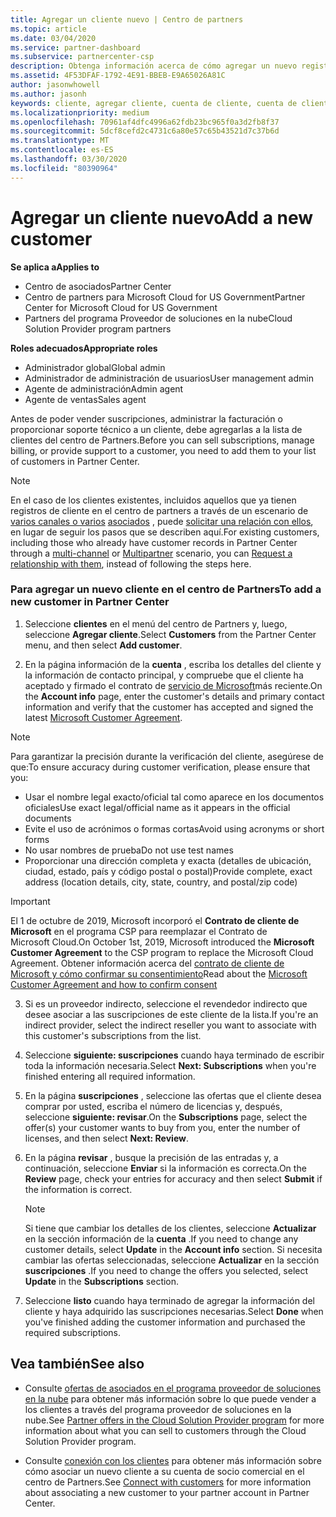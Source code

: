 ```yaml
---
title: Agregar un cliente nuevo | Centro de partners
ms.topic: article
ms.date: 03/04/2020
ms.service: partner-dashboard
ms.subservice: partnercenter-csp
description: Obtenga información acerca de cómo agregar un nuevo registro de cliente en el centro de Partners. A continuación, puede vender las suscripciones del cliente, administrar la facturación o proporcionar soporte al cliente.
ms.assetid: 4F53DFAF-1792-4E91-BBEB-E9A65026A81C
author: jasonwhowell
ms.author: jasonh
keywords: cliente, agregar cliente, cuenta de cliente, cuenta de cliente en el Centro de partners, clientes, agregar clientes, crear cuenta de cliente
ms.localizationpriority: medium
ms.openlocfilehash: 70961af4dfc4996a62fdb23bc965f0a3d2fb8f37
ms.sourcegitcommit: 5dcf8cefd2c4731c6a80e57c65b43521d7c37b6d
ms.translationtype: MT
ms.contentlocale: es-ES
ms.lasthandoff: 03/30/2020
ms.locfileid: "80390964"
---
```

# <a name="add-a-new-customer"></a><span data-ttu-id="ca8c1-105">Agregar un cliente nuevo</span><span class="sxs-lookup"><span data-stu-id="ca8c1-105">Add a new customer</span></span> 

<span data-ttu-id="ca8c1-106">**Se aplica a**</span><span class="sxs-lookup"><span data-stu-id="ca8c1-106">**Applies to**</span></span>

- <span data-ttu-id="ca8c1-107">Centro de asociados</span><span class="sxs-lookup"><span data-stu-id="ca8c1-107">Partner Center</span></span>
- <span data-ttu-id="ca8c1-108">Centro de partners para Microsoft Cloud for US Government</span><span class="sxs-lookup"><span data-stu-id="ca8c1-108">Partner Center for Microsoft Cloud for US Government</span></span>
- <span data-ttu-id="ca8c1-109">Partners del programa Proveedor de soluciones en la nube</span><span class="sxs-lookup"><span data-stu-id="ca8c1-109">Cloud Solution Provider program partners</span></span>

<span data-ttu-id="ca8c1-110">**Roles adecuados**</span><span class="sxs-lookup"><span data-stu-id="ca8c1-110">**Appropriate roles**</span></span>

- <span data-ttu-id="ca8c1-111">Administrador global</span><span class="sxs-lookup"><span data-stu-id="ca8c1-111">Global admin</span></span>
- <span data-ttu-id="ca8c1-112">Administrador de administración de usuarios</span><span class="sxs-lookup"><span data-stu-id="ca8c1-112">User management admin</span></span>
- <span data-ttu-id="ca8c1-113">Agente de administración</span><span class="sxs-lookup"><span data-stu-id="ca8c1-113">Admin agent</span></span>
- <span data-ttu-id="ca8c1-114">Agente de ventas</span><span class="sxs-lookup"><span data-stu-id="ca8c1-114">Sales agent</span></span>


<span data-ttu-id="ca8c1-115">Antes de poder vender suscripciones, administrar la facturación o proporcionar soporte técnico a un cliente, debe agregarlas a la lista de clientes del centro de Partners.</span><span class="sxs-lookup"><span data-stu-id="ca8c1-115">Before you can sell subscriptions, manage billing, or provide support to a customer, you need to add them to your list of customers in Partner  Center.</span></span>

>[!NOTE]
><span data-ttu-id="ca8c1-116">En el caso de los clientes existentes, incluidos aquellos que ya tienen registros de cliente en el centro de partners a través de un escenario de [varios canales o varios](multichannel.md) [asociados](multipartner.md) , puede [solicitar una relación con ellos](request-a-relationship-with-a-customer.md), en lugar de seguir los pasos que se describen aquí.</span><span class="sxs-lookup"><span data-stu-id="ca8c1-116">For existing customers, including those who already have customer records in Partner Center through a [multi-channel](multichannel.md) or [Multipartner](multipartner.md) scenario, you can [Request a relationship with them](request-a-relationship-with-a-customer.md), instead of following the steps here.</span></span>

### <a name="to-add-a-new-customer-in-partner-center"></a><span data-ttu-id="ca8c1-117">Para agregar un nuevo cliente en el centro de Partners</span><span class="sxs-lookup"><span data-stu-id="ca8c1-117">To add a new customer in Partner Center</span></span>

1. <span data-ttu-id="ca8c1-118">Seleccione **clientes** en el menú del centro de Partners y, luego, seleccione **Agregar cliente**.</span><span class="sxs-lookup"><span data-stu-id="ca8c1-118">Select **Customers** from the Partner Center menu, and then select **Add customer**.</span></span>

2. <span data-ttu-id="ca8c1-119">En la página información de la **cuenta** , escriba los detalles del cliente y la información de contacto principal, y compruebe que el cliente ha aceptado y firmado el contrato de [servicio de Microsoft](agreements.md)más reciente.</span><span class="sxs-lookup"><span data-stu-id="ca8c1-119">On the **Account info** page, enter the customer's details and primary contact information and verify that the customer has accepted and signed the latest [Microsoft Customer Agreement](agreements.md).</span></span>

>[!NOTE]
>
><span data-ttu-id="ca8c1-120">Para garantizar la precisión durante la verificación del cliente, asegúrese de que:</span><span class="sxs-lookup"><span data-stu-id="ca8c1-120">To ensure accuracy during customer verification, please ensure that you:</span></span>
>- <span data-ttu-id="ca8c1-121">Usar el nombre legal exacto/oficial tal como aparece en los documentos oficiales</span><span class="sxs-lookup"><span data-stu-id="ca8c1-121">Use exact legal/official name as it appears in the official documents</span></span>
>- <span data-ttu-id="ca8c1-122">Evite el uso de acrónimos o formas cortas</span><span class="sxs-lookup"><span data-stu-id="ca8c1-122">Avoid using acronyms or short forms</span></span>
>- <span data-ttu-id="ca8c1-123">No usar nombres de prueba</span><span class="sxs-lookup"><span data-stu-id="ca8c1-123">Do not use test names</span></span>
>- <span data-ttu-id="ca8c1-124">Proporcionar una dirección completa y exacta (detalles de ubicación, ciudad, estado, país y código postal o postal)</span><span class="sxs-lookup"><span data-stu-id="ca8c1-124">Provide complete, exact address (location details, city, state, country, and postal/zip code)</span></span>


>[!IMPORTANT] 
> <span data-ttu-id="ca8c1-125">El 1 de octubre de 2019, Microsoft incorporó el **Contrato de cliente de Microsoft** en el programa CSP para reemplazar el Contrato de Microsoft Cloud.</span><span class="sxs-lookup"><span data-stu-id="ca8c1-125">On October 1st, 2019, Microsoft introduced the **Microsoft Customer Agreement** to the CSP program to replace the Microsoft Cloud Agreement.</span></span> <span data-ttu-id="ca8c1-126">Obtener información acerca del [contrato de cliente de Microsoft y cómo confirmar su consentimiento](confirm-customer-agreement.md)</span><span class="sxs-lookup"><span data-stu-id="ca8c1-126">Read about the [Microsoft Customer Agreement and how to confirm consent](confirm-customer-agreement.md)</span></span>
  
3. <span data-ttu-id="ca8c1-127">Si es un proveedor indirecto, seleccione el revendedor indirecto que desee asociar a las suscripciones de este cliente de la lista.</span><span class="sxs-lookup"><span data-stu-id="ca8c1-127">If you're an indirect provider, select the indirect reseller you want to associate with this customer's subscriptions from the list.</span></span>

4. <span data-ttu-id="ca8c1-128">Seleccione **siguiente: suscripciones** cuando haya terminado de escribir toda la información necesaria.</span><span class="sxs-lookup"><span data-stu-id="ca8c1-128">Select **Next: Subscriptions** when you're finished entering all required information.</span></span>

5. <span data-ttu-id="ca8c1-129">En la página **suscripciones** , seleccione las ofertas que el cliente desea comprar por usted, escriba el número de licencias y, después, seleccione **siguiente: revisar**.</span><span class="sxs-lookup"><span data-stu-id="ca8c1-129">On the **Subscriptions** page, select the offer(s) your customer wants to buy from you, enter the number of licenses, and then select **Next: Review**.</span></span>

6. <span data-ttu-id="ca8c1-130">En la página **revisar** , busque la precisión de las entradas y, a continuación, seleccione **Enviar** si la información es correcta.</span><span class="sxs-lookup"><span data-stu-id="ca8c1-130">On the **Review** page, check your entries for accuracy and then select **Submit** if the information is correct.</span></span>

    >[!NOTE]
    ><span data-ttu-id="ca8c1-131">Si tiene que cambiar los detalles de los clientes, seleccione **Actualizar** en la sección información de la **cuenta** .</span><span class="sxs-lookup"><span data-stu-id="ca8c1-131">If you need to change any customer details, select **Update** in the **Account info** section.</span></span> <span data-ttu-id="ca8c1-132">Si necesita cambiar las ofertas seleccionadas, seleccione **Actualizar** en la sección **suscripciones** .</span><span class="sxs-lookup"><span data-stu-id="ca8c1-132">If you need to change the offers you selected, select **Update** in the **Subscriptions** section.</span></span>

7. <span data-ttu-id="ca8c1-133">Seleccione **listo** cuando haya terminado de agregar la información del cliente y haya adquirido las suscripciones necesarias.</span><span class="sxs-lookup"><span data-stu-id="ca8c1-133">Select **Done** when you've finished adding the customer information and purchased the required subscriptions.</span></span>

## <a name="see-also"></a><span data-ttu-id="ca8c1-134">Vea también</span><span class="sxs-lookup"><span data-stu-id="ca8c1-134">See also</span></span>

- <span data-ttu-id="ca8c1-135">Consulte [ofertas de asociados en el programa proveedor de soluciones en la nube](csp-offers.md) para obtener más información sobre lo que puede vender a los clientes a través del programa proveedor de soluciones en la nube.</span><span class="sxs-lookup"><span data-stu-id="ca8c1-135">See [Partner offers in the Cloud Solution Provider program](csp-offers.md) for more information about what you can sell to customers through the Cloud Solution Provider program.</span></span>

- <span data-ttu-id="ca8c1-136">Consulte [conexión con los clientes](customer-accounts.md) para obtener más información sobre cómo asociar un nuevo cliente a su cuenta de socio comercial en el centro de Partners.</span><span class="sxs-lookup"><span data-stu-id="ca8c1-136">See [Connect with customers](customer-accounts.md) for more information about associating a new customer to your partner account in Partner Center.</span></span>
